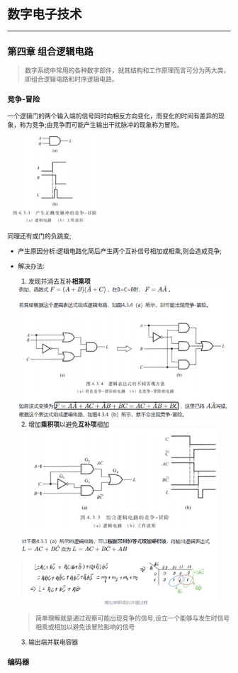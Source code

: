 # 数字电子技术
---

## 第四章 组合逻辑电路
> 数字系统中常用的各种数字部件，就其结构和工作原理而言可分为两大类，即组合逻辑电路和时序逻辑电路。
### 

### 竞争-冒险
一个逻辑门的两个输入端的信号同时向相反方向变化，而变化的时间有差异的现象，称为竞争;由竞争而可能产生输出干扰脉冲的现象称为冒险。

<img src="pic\PositiveJump.png" alt="与门的正跳变" title="与门的正跳变" height=200>

同理还有或门的负跳变;
- 产生原因分析:逻辑电路化简后产生两个互补信号相加或相乘,则会造成竞争;
- 解决办法:
  1. 发现并消去互补**相乘项**

    <img src="pic\solveWay1.png" height =300>

  2. 增加**乘积项**以避免**互补项**相加
    <img src="pic\solveWay2.png" height =400>

    > 简单理解就是通过观察可能出现竞争的信号,设立一个能够与发生时信号相乘或相加以避免该冒险影响的信号
  3. 输出端并联电容器 


### 编码器